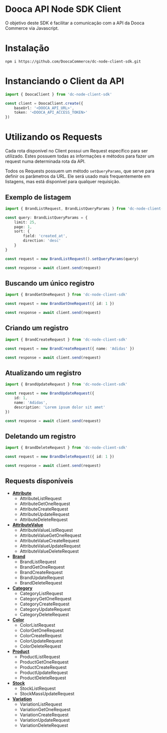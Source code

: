 # Dooca API Node SDK Client

O objetivo deste SDK é facilitar a comunicação com a API da Dooca Commerce via Javascript.

# Instalação

```
npm i https://github.com/DoocaCommerce/dc-node-client-sdk.git
```

# Instanciando o Client da API

```ts
import { DoocaClient } from 'dc-node-client-sdk'

const client = DoocaClient.create({
    baseUrl: '<DOOCA_API_URL>',
    token: '<DOOCA_API_ACCESS_TOKEN>'
})
```

# Utilizando os Requests

Cada rota disponível no Client possui um Request específico para ser utilizado. Estes possuem todas as informações e métodos para fazer um request numa determinada rota da API.

Todos os Requests possuem um método `setQueryParams`, que serve para definir os parâmetros da URL. Ele será usado mais frequentemente em listagens, mas está disponível para qualquer requisição.

## Exemplo de listagem

```ts
import { BrandListRequest, BrandListQueryParams } from 'dc-node-client-sdk'

const query: BrandListQueryParams = {
    limit: 25,
    page: 1,
    sort: {
        field: 'created_at',
        direction: 'desc'
    }
}

const request = new BrandListRequest().setQueryParams(query)

const response = await client.send(request)
```

## Buscando um único registro

```ts
import { BrandGetOneRequest } from 'dc-node-client-sdk'

const request = new BrandGetOneRequest({ id: 1 })

const response = await client.send(request)
```

## Criando um registro

```ts
import { BrandCreateRequest } from 'dc-node-client-sdk'

const request = new BrandCreateRequest({ name: 'Adidas' })

const response = await client.send(request)
```

## Atualizando um registro

```ts
import { BrandUpdateRequest } from 'dc-node-client-sdk'

const request = new BrandUpdateRequest({
    id: 1,
    name: 'Adidas',
    description: 'Lorem ipsum dolor sit amet'
})

const response = await client.send(request)
```

## Deletando um registro

```ts
import { BrandDeleteRequest } from 'dc-node-client-sdk'

const request = new BrandDeleteRequest({ id: 1 })

const response = await client.send(request)
```

## Requests disponíveis

-   <ins>**Attribute**</ins>
    -   AttributeListRequest
    -   AttributeGetOneRequest
    -   AttributeCreateRequest
    -   AttributeUpdateRequest
    -   AttributeDeleteRequest
-   <ins>**AttributeValue**</ins>
    -   AttributeValueListRequest
    -   AttributeValueGetOneRequest
    -   AttributeValueCreateRequest
    -   AttributeValueUpdateRequest
    -   AttributeValueDeleteRequest
-   <ins>**Brand**</ins>
    -   BrandListRequest
    -   BrandGetOneRequest
    -   BrandCreateRequest
    -   BrandUpdateRequest
    -   BrandDeleteRequest
-   <ins>**Category**</ins>
    -   CategoryListRequest
    -   CategoryGetOneRequest
    -   CategoryCreateRequest
    -   CategoryUpdateRequest
    -   CategoryDeleteRequest
-   <ins>**Color**</ins>
    -   ColorListRequest
    -   ColorGetOneRequest
    -   ColorCreateRequest
    -   ColorUpdateRequest
    -   ColorDeleteRequest
-   <ins>**Product**</ins>
    -   ProductListRequest
    -   ProductGetOneRequest
    -   ProductCreateRequest
    -   ProductUpdateRequest
    -   ProductDeleteRequest
-   <ins>**Stock**</ins>
    -   StockListRequest
    -   StockMassUpdateRequest
-   <ins>**Variation**</ins>
    -   VariationListRequest
    -   VariationGetOneRequest
    -   VariationCreateRequest
    -   VariationUpdateRequest
    -   VariationDeleteRequest
